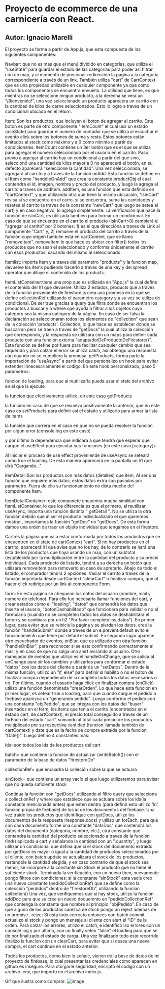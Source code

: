 Proyecto de ecommerce de una carnicería con React.
==================================================

Autor: Ignacio Marelli
----------------------

El proyecto se forma a partir de App.js, que esta compuesta de los
siguientes componentes:

Navbar: que no es mas que el menú dividido en categorías, que utiliza el
\"useState\" para guardar el estado de las categorías para poder así
filtrar con un map, y al momento de precionar redirección la página a la
categoría correspondiente a través de un link. También utiliza \"cart\"
de CartContext que es una propiedad utilizable en cualquier componente
ya que como todos los componentes se encuentra envuelto. La utilidad que
tiene, es que mientras no se seleccione ningun producto, a la derecha se
vera un \"¡Bienvenido!\", una vez seleccionado un producto aparecera un
carrito con la cantidad de kilos de carne seleccionados. Esto lo logro a
traves de un condicional ubicado en el return.

Item: Son los productos, que incluyen el boton de agregar al carrito.
Este boton es parte de otro componente \"ItemCount\" el cual usa un
estado (useState) para guardar el numero de contador que se utiliza al
escuchar el evento click sobre los botones de suma y resta. Estos
botones están limitados al stock como máximo y a 0 como mínimo a partir
de condicionales. ItemCount contiene un 3er botón que es el que se
utiliza para agregar el numero seleccionado por el usuario en el
carrito. Paso previo a agregar al carrito hay un condicional a partir
del que sino, seleccionó una cantidad de kilos mayor a 0 no aparecerá el
botón, en su defecto aparecerá \"seleccione la cantidad\". Una vez
seleccionada, se agregará al carrito y a traves de la funcion onAdd.
Esta función se define en el Item como \"handdleOnAdd\" que crea la
constante productObj el cual contendrá el id, imagen, nombre y precio
del producto, y luego la agrega al carrito a traves de addItem. addItem,
es una función que esta definida en \"cartContext\", y que utilizando
otra que tiene la misma ubicación, \"isInCart\" revisa si se encuentra
en el carro, si se encuentra, suma las cantidades y resetea el carrito
(a traves de la constante \"newCart\" que luego se setea al cart) y en
caso negativo, lo agrega simplemente. La verificación que hace la
función de isInCart, es utilizada también para formar un condicional. En
caso de que se encuentre en el carrito el producto (isInCart\>0)
cambiará el \"agregar al carrito\" por 2 botones: 1) es el que
direccióna a traves de Link al componente \"Cart\" y, 2) remueve el
producto del carrito a través de la función cuyo origen también está en
cartContext, que se llama \"removeItem\". removeItem lo que hace es
ubicar con filter() todos los productos que no sean el seleccionado y
conforma únicamente el carrito con esos productos, sacando del mismo al
seleccionado.

Itemlist: importa Item y a traves del parametro \"products\" y la
funcion map, devuelve los items pudiendo hacerlo a traves de una key y
del spread operator que diluye el contenido de los products.

ItemListContainer:tiene una prop que es utilizada en \"App.js\" la cual
define el contenido del h1 que devuelve. Utiliza 2 estados, products que
a traves de la función proveniente de firestore.js crea una promesa en
la que se define collectionRef utilizando el parametro category y a su
vez se utiliza de condicional. De ser true gracias a query que filtra
donde se encuentran los productos a buscar y a where que ayuda a filtrar
a los objetos cuyo category sea la misma category de la página. En caso
de ser falsa la declaración se seleccionaran todos los elementos de
\"collection\" que sean de la colección \'products\'. Collection, lo que
hace es establecer donde se buscarran pero se traen a traves de
\"getDocs\" la cual utiliza la colección que corresponda, y la respuesta
se utilizara con un maps para definir cada producto con una funcion
externa \"adaptadorDeProductoDeFirestore()\". Esta función se define por
fuera para facilitar cualquier cambio que sea requerido y para calzar el
error se utiliza catch, así obtengo una respuesta aún cuando no se
cumpliera la promesa. getProducts, forma parte la importación de
\"useAsync\" a partir del que personalizo un hook para evitar extender
innecesariamente el codigo. En este hook personalizado, paso 5
parametros:

funcion de loading, para que al reutilizarla pueda usar el state del
archivo en el que la ejecute

la funcion que efectivamente utilice, en este caso getProducts

la funcion en caso de que se resuelva positivamente la anterior, que en
este caso es setProducts para definir así el estado y utilizarlo para
armar la lista de items

la función que correrá en el caso en que no se pueda resolver la función
por algun error (console.log en este caso)

y por último la dependencia que indicara a que tendrá que esperar que
cargue el useEffect para ejecutar sus funciones (en este caso
\[category\])

Al iniciar el proceso de use effect proveniende de useAsync se seteará
como true el loading. De esta manera aparecerá en la pantalla un h1 que
dirá \"Cargando\...\"

itemDetail:Son los productos con más datos (detalles) que item, Al ser
una función que requiere más datos, estos datos extra son pasados por
parámetro. Fuera de ello su funcionamiento no dista mucho del componente
Item.

ItemDetailContainer: este componete encuentra mucha similitud con
ItemListContainer, lo que los diferencia es que el primero, al
reutilizar useAsync, importa una función distinta \" getDetail \". No se
utiliza la otra función debido que al ser el producto individualizado el
que queremos mostrar , importamos la función \"getDoc\" no \"getDocs\".
De esta forma damos una orden de traer un objeto individual que tengamos
en el firestore.

Cart:es la página que va a estar conformada por todos los productos que
se encuentren en el state de cartContext \"cart\". Si no hay productos
en el carrito, aparecerá h1 que avise que no los hay, de lo contrario se
hará una lista de los productos que haya usando un map, con un subtotal
(establecido por la multiplicación entre la cantidad del producto y su
precio individual). Cada producto de listado, tendrá a su derecha un
botón que utilizara removeItem para removerlo en caso de apretarlo.
Abajo de todo el listado, el comprador tendrá 2 opciónes. Vaciar el
carrito a traves de la función importada desde cartContext \"clearCart\"
o finalizar compra, que al hacer click redirige por un link al
componente Form.

form: En esta página se chequean los datos del usuario (nombre, mail y
numero de telefono). Para ello fue necesario llamar funciones del cart,
y crear estados como el \"loading\", \"datos\" que contendrá los datos
que inserte el usuario, \"botonDeshabilitado\" que funcionara para
validar o no el formulario (cuando no se completen todos los datos se
deshabilitara el boton y se cambiara por un h2 \"Por favor complete los
datos\"). En primer lugar, para evitar que se reinicie la página y se
pierdan los datos, creé la función \"handleSubmit\" donde a traves de un
e.prevent.default evito el funcionamiento que tiene por defaul el
submit. En segundo lugar aparece otro escuchador de eventos, onBlur, que
es utilizado con otra función \"handleOnBlur\", para reconocer si se
esta confirmando correctamente el mail, y en caso de que no salga una
alert avisando al usuario. Otro manejador de eventos que utilizo es el
handleOnChange, que se aplica al onChange para oir los cambios y
utilizarlos para conformar el estado \"datos\" con los datos del cliente
a partir de un \"setDatos\". Dentro de la misma función, utilizo un
\"if, else\" para definir si habilito o no el boton de finalizar compra
dependiendo de si completo todos los datos necesarios o no. Por último,
cuando el usuario haga click en finalizar compra (onClick) utilizo una
función denominada \"crearOrden\". Lo que hace esta funcion en primer
lugar, es setear true a loading, para que cuando cargue el pedido a
firebase aparezca un \"generando pedido\". Luego conformo el pedido con
una constante \"objPedido\", que se integra con los datos del \"buyer\"
insertados en el form, los items que tenia el carrito (encontrados en el
estado cart, de cartContext), el precio total conseguido a traves de un
forEach del estado \"cart\" sumando al total cada precio de los
productos multiplicado por su respectiva cantidad (funcion llamada
también de cartContext) y date que es la fecha de compra extraída por la
funcion \"Date()\". Luego defino 4 constantes más:

ids=son todos los ids de los productos del cart

batch= que contiene la funcion de actualizar (writeBatch()) con el
parametro de la base de datos \"firestoreDb\"

collectionRef= que encuadra la colleción sobre la que se actuara

sinStock= que contiene un array vacío el que luego utilizaremos para
avisar que no queda suficiente stock

Continua la función con \"getDocs\" utilizando el filtro query que
selecciona a collectionRef y where que establece que se actuara sobre
los ids(la constante mencionada antes) que esten dentro (para definir
esto utilizo \'in\', funcion propia de firebase) de los id de los
documentos del firebase. Una vez traído los productos que identifique
con getDocs, utilizo los documentos de la respuesta (response.docs) y
utilizo un forEach, para que con cada documento forme una constante
\"dataDoc\" que contendrá los datos del documento (categoria, nombre,
etc.), otra constante que contendra la cantidad del producto
seleccionado a traves de la función find() aplicada a cart y señalando
la cantidad con un \".quantity\", y luego utilizar un condicional que
defina que si el stock del documento extraído por getDocs es mayor o
igual a la cantidad de productos seleccionados por el cliente, con
batch.update se actualizara el stock de los productos, restandole la
cantidad elegida, y en caso contrario de que el stock sea menor, se
incorpore a la constante sin Stock el producto que no tiene el
suficiente stock. Terminada la verificación, con un nuevo then,
nuevamente pongo filtros con condiciones: si la constante \"sinStock\"
esta vacía creo una nueva constante (pedidoCollectionRef) que se define
como la colección \"perdidos\" dentro de \"firestoreDb\", utilizando la
funcion collection() Una vez, que verifiquemos que sí hay stock, utilizo
la funcion addDoc para que se cree un nuevo docuemnto en
\"pedidoCollectionRef\" que contenga la constante que nombre al
principio \"objPedido\". En caso de que alguno de los productos carezca
de stock pongo un reject ademas de un promise . reject Si esta todo
correcto entonces con batch.commit actualizo el stock y pongo un mensaje
al cliente con alert el \"ID\" de la orden. Para calzar los errores,
utilizo el catch, e identifico lso errores con un console.log y por
ultimo, con un finally seteo \"false\" el loading para que se de por
finalizado el estado de carga. Una vez finalizado todo este recorrido
finalizo la funcion con un clearCart, para evitar que si desea una nueva
compra, el cart continue en el estado anterior.

Todos los productos, como bien lo señalé, vienen de la base de datos de mi proyecto de firebase, lo cual presentar las credenciales como aparecen en github es inseguro. Para otorgarle seguridad, encripto el codigo con un archivo .env, que importo en el archivo index.js. 

Gif que ilustra como comprar:
![image](https://raw.githubusercontent.com/IgnacioMarelli/Carniceria/master/public/Media/video.gif)
